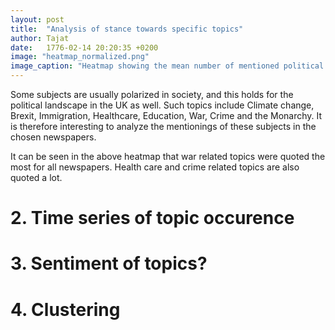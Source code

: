 ```yaml
---
layout: post
title:  "Analysis of stance towards specific topics"
author: Tajat
date:   1776-02-14 20:20:35 +0200
image: "heatmap_normalized.png"
image_caption: "Heatmap showing the mean number of mentioned political topics per newspaper over the years. Normalization has been made over the rows, so that the columns sum to 100% for each newspaper."
---
```

Some subjects are usually polarized in society, and this holds for the political landscape in the UK as well. Such topics include Climate change, Brexit, Immigration, Healthcare, Education, War, Crime and the Monarchy. It is therefore interesting to analyze the mentionings of these subjects in the chosen newspapers.

It can be seen in the above heatmap that war related topics were quoted the most for all newspapers. Health care and crime related topics are also quoted a lot.


# 2. Time series of topic occurence
# 3. Sentiment of topics?
# 4. Clustering
<!--more-->